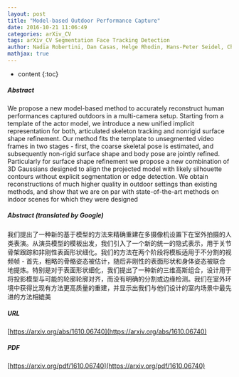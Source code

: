 ```yaml
---
layout: post
title: "Model-based Outdoor Performance Capture"
date: 2016-10-21 11:06:49
categories: arXiv_CV
tags: arXiv_CV Segmentation Face Tracking Detection
author: Nadia Robertini, Dan Casas, Helge Rhodin, Hans-Peter Seidel, Christian Theobalt
mathjax: true
---
```


* content
{:toc}

##### Abstract
We propose a new model-based method to accurately reconstruct human performances captured outdoors in a multi-camera setup. Starting from a template of the actor model, we introduce a new unified implicit representation for both, articulated skeleton tracking and nonrigid surface shape refinement. Our method fits the template to unsegmented video frames in two stages - first, the coarse skeletal pose is estimated, and subsequently non-rigid surface shape and body pose are jointly refined. Particularly for surface shape refinement we propose a new combination of 3D Gaussians designed to align the projected model with likely silhouette contours without explicit segmentation or edge detection. We obtain reconstructions of much higher quality in outdoor settings than existing methods, and show that we are on par with state-of-the-art methods on indoor scenes for which they were designed

##### Abstract (translated by Google)
我们提出了一种新的基于模型的方法来精确重建在多摄像机设置下在室外拍摄的人类表演。从演员模型的模板出发，我们引入了一个新的统一的隐式表示，用于关节骨架跟踪和非刚性表面形状细化。我们的方法在两个阶段将模板适用于不分割的视频帧 - 首先，粗略的骨骼姿态被估计，随后非刚性的表面形状和身体姿态被联合地提炼。特别是对于表面形状细化，我们提出了一种新的三维高斯组合，设计用于将投影模型与可能的轮廓轮廓对齐，而没有明确的分割或边缘检测。我们在室外环境中获得比现有方法更高质量的重建，并显示出我们与他们设计的室内场景中最先进的方法相媲美

##### URL
[https://arxiv.org/abs/1610.06740](https://arxiv.org/abs/1610.06740)

##### PDF
[https://arxiv.org/pdf/1610.06740](https://arxiv.org/pdf/1610.06740)

